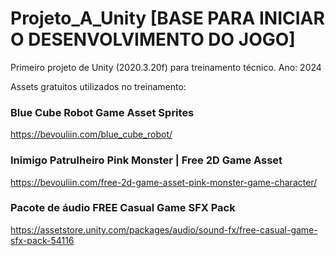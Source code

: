 # Projeto_A_Unity [BASE PARA INICIAR O DESENVOLVIMENTO DO JOGO]
Primeiro projeto de Unity (2020.3.20f) para treinamento técnico. Ano: 2024

Assets gratuitos utilizados no treinamento: 

   ### Blue Cube Robot Game Asset Sprites
   https://bevouliin.com/blue_cube_robot/

   ### Inimigo Patrulheiro Pink Monster | Free 2D Game Asset
   https://bevouliin.com/free-2d-game-asset-pink-monster-game-character/

   ### Pacote de áudio FREE Casual Game SFX Pack
   https://assetstore.unity.com/packages/audio/sound-fx/free-casual-game-sfx-pack-54116
